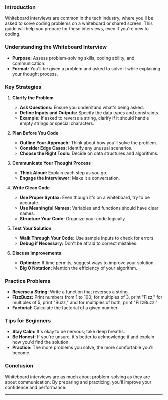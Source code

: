 ### **Introduction**

Whiteboard interviews are common in the tech industry, where you'll be asked to solve coding problems on a whiteboard or shared screen. This guide will help you prepare for these interviews, even if you're new to coding.

### **Understanding the Whiteboard Interview**

- **Purpose:** Assess problem-solving skills, coding ability, and communication.
- **Format:** You'll be given a problem and asked to solve it while explaining your thought process.

### **Key Strategies**

1. **Clarify the Problem**

   - **Ask Questions:** Ensure you understand what's being asked.
   - **Define Inputs and Outputs:** Specify the data types and constraints.
   - **Example:** If asked to reverse a string, clarify if it should handle empty strings or special characters.

2. **Plan Before You Code**

   - **Outline Your Approach:** Think about how you'll solve the problem.
   - **Consider Edge Cases:** Identify any unusual scenarios.
   - **Choose the Right Tools:** Decide on data structures and algorithms.

3. **Communicate Your Thought Process**

   - **Think Aloud:** Explain each step as you go.
   - **Engage the Interviewer:** Make it a conversation.

4. **Write Clean Code**

   - **Use Proper Syntax:** Even though it's on a whiteboard, try to be accurate.
   - **Use Meaningful Names:** Variables and functions should have clear names.
   - **Structure Your Code:** Organize your code logically.

5. **Test Your Solution**

   - **Walk Through Your Code:** Use sample inputs to check for errors.
   - **Debug if Necessary:** Don't be afraid to correct mistakes.

6. **Discuss Improvements**

   - **Optimize:** If time permits, suggest ways to improve your solution.
   - **Big O Notation:** Mention the efficiency of your algorithm.

### **Practice Problems**

- **Reverse a String:** Write a function that reverses a string.
- **FizzBuzz:** Print numbers from 1 to 100; for multiples of 3, print "Fizz," for multiples of 5, print "Buzz," and for multiples of both, print "FizzBuzz."
- **Factorial:** Calculate the factorial of a given number.

### **Tips for Beginners**

- **Stay Calm:** It's okay to be nervous; take deep breaths.
- **Be Honest:** If you're unsure, it's better to acknowledge it and explain how you'd find the solution.
- **Practice:** The more problems you solve, the more comfortable you'll become.

### **Conclusion**

Whiteboard interviews are as much about problem-solving as they are about communication. By preparing and practicing, you'll improve your confidence and performance.

---

